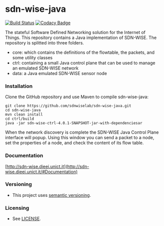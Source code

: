 # sdn-wise-java
[![Build Status](https://travis-ci.org/sdnwiselab/sdn-wise-java.svg?branch=master)](https://travis-ci.org/sdnwiselab/sdn-wise-java) [![Codacy Badge](https://api.codacy.com/project/badge/grade/0ff5041b31c44911b81060d17b3e6eba)](https://www.codacy.com/app/sdnwiselab/sdn-wise-java)

The stateful Software Defined Networking solution for the Internet of Things. This repository contains a Java implementation of SDN-WISE. The repository is splitted into three folders.

* core: which contains the definitions of the flowtable, the packets, and some utility classes
* ctrl: containing a small Java control plane that can be used to manage an emulated SDN-WISE network 
* data: a Java emulated SDN-WISE sensor node

### Installation

Clone the GitHub repository and use Maven to compile sdn-wise-java:

```shell
git clone https://github.com/sdnwiselab/sdn-wise-java.git
cd sdn-wise-java
mvn clean install
cd ctrl/build
java -jar sdn-wise-ctrl-4.0.1-SNAPSHOT-jar-with-dependenciesar 
```

When the network discovery is complete the SDN-WISE Java Control Plane interface will popup. 
Using this window you can send a packet to a node, set the properties of a node, and check the content of its flow table.


### Documentation 

[http://sdn-wise.dieei.unict.it](http://sdn-wise.dieei.unict.it/#Documentation)

### Versioning

* This project uses [semantic versioning](http://semver.org).

### Licensing

* See [LICENSE](LICENSE).